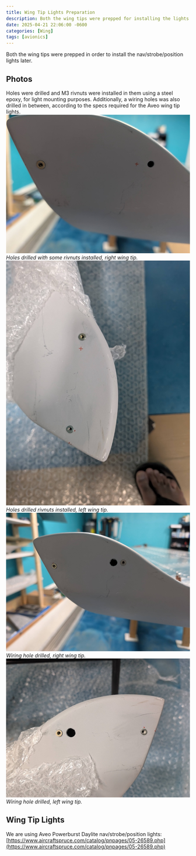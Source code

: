 ```yaml
---
title: Wing Tip Lights Preparation
description: Both the wing tips were prepped for installing the lights later.
date: 2025-04-21 22:06:00 -0600
categories: [Wing]
tags: [avionics]
---
```


Both the wing tips were prepped in order to install the nav/strobe/position lights later.

## Photos
Holes were drilled and M3 rivnuts were installed in them using a steel epoxy, for light mounting purposes. Additionally, a wiring holes was also drilled in between, according to the specs required for the Aveo wing tip lights.
![lights-1](/assets/img/posts/wing/tip-lights-prep-1.jpg)
_Holes drilled with some rivnuts installed, right wing tip._
![lights-2](/assets/img/posts/wing/tip-lights-prep-2.jpg)
_Holes drilled rivnuts installed, left wing tip._
![lights-3](/assets/img/posts/wing/tip-lights-prep-3.jpg)
_Wiring hole drilled, right wing tip._
![lights-4](/assets/img/posts/wing/tip-lights-prep-4.jpg)
_Wiring hole drilled, left wing tip._

## Wing Tip Lights
We are using Aveo Powerburst Daylite nav/strobe/position lights: [https://www.aircraftspruce.com/catalog/pnpages/05-26589.php](https://www.aircraftspruce.com/catalog/pnpages/05-26589.php)
